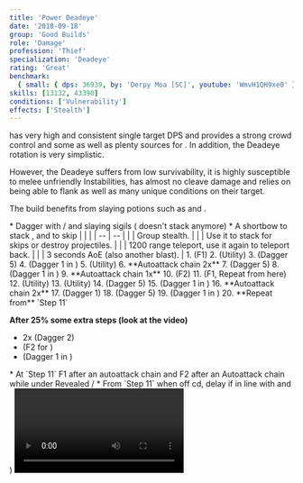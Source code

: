 ```yaml
---
title: 'Power Deadeye'
date: '2018-09-18'
group: 'Good Builds'
role: 'Damage'
profession: 'Thief'
specialization: 'Deadeye'
rating: 'Great'
benchmark:
  { small: { dps: 36939, by: 'Derpy Moa [SC]', youtube: 'WmvH1QH9xe0' } }
skills: [13132, 43390]
conditions: ['Vulnerability']
effects: ['Stealth']
---
```


<Specialization name="Deadeye" text="Power Deadeye"/> has very high and consistent single target DPS and provides a strong crowd control and some <Condition name="Vulnerability"/> as well as plenty sources for <Effect name="Stealth"/>. In addition, the Deadeye rotation is very simplistic.

However, the Deadeye suffers from low survivability, it is highly susceptible to melee unfriendly Instabilities, has almost no cleave damage and relies on being able to flank as well as many unique conditions on their target.

The build benefits from slaying potions such as <Item id="50082"/> and <Item name="Impact" type="Sigil"/>.

<Divider text="Equipment"/>

<Grid>
<GridItem sm="4">
<Armor helmId="48087" helmRuneId="24836" helmRuneCount="6" helmAffix="Berserker" helmRune="Scholar" shouldersId="48089" shouldersRuneId="24836" shouldersRuneCount="6" shouldersAffix="Berserker" shouldersRune="Scholar" coatId="48085" coatRuneId="24836" coatRuneCount="6" coatAffix="Berserker" coatRune="Scholar" glovesId="48086" glovesRuneId="24836" glovesRuneCount="6" glovesAffix="Berserker" glovesRune="Scholar" leggingsId="48088" leggingsRuneId="24836" leggingsRuneCount="6" leggingsAffix="Berserker" leggingsRune="Scholar" bootsId="48084" bootsRuneId="24836" bootsRuneCount="6" bootsAffix="Berserker" bootsRune="Scholar"/>
</GridItem>

<GridItem sm="4">
<Weapons weapon1MainType="Dagger" weapon1MainAffix="Berserker" weapon1MainId="46760" weapon1MainSigil1="Force" weapon1MainSigil1Id="24615" weapon1OffType="Dagger" weapon1OffAffix="Berserker" weapon1OffId="46760" weapon1OffSigil="Impact" weapon1OffSigilId="24868"/>

<Card title="Alternative weapons">
* Dagger with <Item id="36053" text="false"/> / <Item id="24615" text="false"/> and slaying sigils  
  (<Item id="36054"/> doesn't stack anymore)
* A shortbow to stack <Boon name="might"/>, <Effect name="Stealth"/> and to skip
</Card>
</GridItem>

<GridItem sm="4">
<BackAndTrinkets backItemId="49390" backItemAffix="Berserker" accessory1Id="39233" accessory1Affix="Berserker" accessory2Id="39232" accessory2Affix="Berserker" amuletId="39273" amuletAffix="Berserker" ring1Id="75669" ring1Affix="Berserker" ring2Id="76024" ring2Affix="Berserker"/>

<Consumables foodId="41569" utilityId="67530" infusionId="37131"/>
</GridItem>
</Grid>

<Divider text="Build"/>

<Grid>
<GridItem sm="7">
<Traits title="" traits1Id="28" traits1="Dreadly Arts" traits1SelectedIds="1245,1292,1269" traits2Id="35" traits2="Critical Strikes" traits2SelectedIds="1268,1272,1904" traits3Id="58" traits3="Deadeye" traits3SelectedIds="2145,2160,2093"/>
</GridItem>

<GridItem sm="5">
<Skills healId="45088" utility1Id="41158" utility2Id="13064" utility3Id="13046" eliteId="13132"/>

<Card title="Situational">
| | |
| -- | -- |
| <Skill id="13117" size="big" text="false"/> | Group stealth. |
| <Skill id="13065" size="big" text="false"/> | Use it to stack <Effect name="stealth"/> for skips or destroy projectiles. |
| <Skill id="13002" size="big" text="false"/> | 1200 range teleport, use it again to teleport back. |
| <Skill id="13044" size="big" text="false"/> | 3 seconds AoE <Effect name="stealth"/> (also another blast). |
</Card>
</GridItem>
</Grid>

<Divider text="Details"/>

<Grid>
<GridItem sm="7">
<Card title="Rotation"> 
1. <Skill id="43390"/> (F1)
2. <Skill id="13046"/> (Utility)
3. <Skill id="16432"/> (Dagger 5)
4. <Skill id="50481"/> (Dagger 1 in <Effect name="stealth"/>)
5. <Skill id="41158"/> (Utility)
6. **Autoattack chain 2x**
7. <Skill id="16432"/> (Dagger 5)
8. <Skill id="50481"/> (Dagger 1 in <Effect name="stealth" disableText/>)
9. **Autoattack chain 1x**
10. <Skill id="43390"/> (F2) 
11. <Skill id="43390"/> (F1, Repeat from here)
12. <Skill id="41158"/> (Utility)
13.  <Skill id="13046"/> (Utility)
14. <Skill id="16432"/> (Dagger 5)
15. <Skill id="50481"/> (Dagger 1 in <Effect name="stealth" disableText/>)
16. **Autoattack chain 2x**
17. <Skill id="13004"/> (Dagger 1)
18. <Skill id="16432"/> (Dagger 5)
19. <Skill id="50481"/> (Dagger 1 in <Effect name="stealth" disableText/>)
20. **Repeat from** `Step 11`

**After 25% some extra steps (look at the video)**

- <Skill id="13097"/> 2x (Dagger 2)
- <Skill id="43390"/> (F2 for <Effect name="stealth" disableText/>)
- <Skill id="50481"/> (Dagger 1 in <Effect name="stealth" disableText/>)

</Card>
</GridItem>
<GridItem sm="5">
<Card title="Notes">
* At `Step 11` F1 after an autoattack chain and F2 after an Autoattack chain while under Revealed / <Skill id="13046"/>
* From `Step 11` <Skill id="41158"/> when off cd, delay if in line with <Skill id="13046" disableText/> and <Skill id="50481"/>) 
</Card>
<Video youtube="WmvH1QH9xe0" title="Deadeye D/D 36.9k by Derpy Moa [SC]"/>  
<Card title="CC skills">
| | |
| -- | -- |
| <Skill id="13132"/> | 150 Defiance bar damage per ally |
</Card>
</GridItem>
</Grid>
